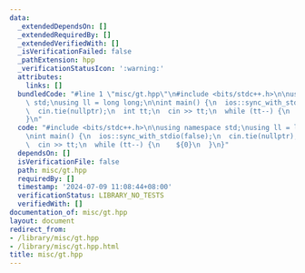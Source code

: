 ```yaml
---
data:
  _extendedDependsOn: []
  _extendedRequiredBy: []
  _extendedVerifiedWith: []
  _isVerificationFailed: false
  _pathExtension: hpp
  _verificationStatusIcon: ':warning:'
  attributes:
    links: []
  bundledCode: "#line 1 \"misc/gt.hpp\"\n#include <bits/stdc++.h>\n\nusing namespace\
    \ std;\nusing ll = long long;\n\nint main() {\n  ios::sync_with_stdio(false);\n\
    \  cin.tie(nullptr);\n  int tt;\n  cin >> tt;\n  while (tt--) {\n    ${0}\n  }\n\
    }\n"
  code: "#include <bits/stdc++.h>\n\nusing namespace std;\nusing ll = long long;\n\
    \nint main() {\n  ios::sync_with_stdio(false);\n  cin.tie(nullptr);\n  int tt;\n\
    \  cin >> tt;\n  while (tt--) {\n    ${0}\n  }\n}"
  dependsOn: []
  isVerificationFile: false
  path: misc/gt.hpp
  requiredBy: []
  timestamp: '2024-07-09 11:08:44+08:00'
  verificationStatus: LIBRARY_NO_TESTS
  verifiedWith: []
documentation_of: misc/gt.hpp
layout: document
redirect_from:
- /library/misc/gt.hpp
- /library/misc/gt.hpp.html
title: misc/gt.hpp
---
```

